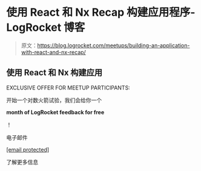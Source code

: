 # 使用 React 和 Nx Recap 构建应用程序- LogRocket 博客

> 原文：<https://blog.logrocket.com/meetups/building-an-application-with-react-and-nx-recap/>

## 使用 React 和 Nx 构建应用

EXCLUSIVE OFFER FOR MEETUP PARTICIPANTS:

开始一个对数火箭试验，我们会给你一个

**month of LogRocket feedback for free**

！

电子邮件

[[email protected]](/cdn-cgi/l/email-protection)

了解更多信息